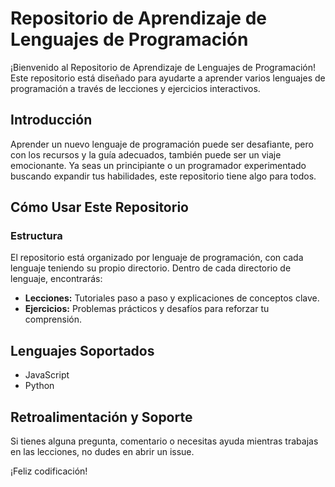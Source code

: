 # Repositorio de Aprendizaje de Lenguajes de Programación

¡Bienvenido al Repositorio de Aprendizaje de Lenguajes de Programación! Este repositorio está diseñado para ayudarte a aprender varios lenguajes de programación a través de lecciones y ejercicios interactivos.

## Introducción

Aprender un nuevo lenguaje de programación puede ser desafiante, pero con los recursos y la guía adecuados, también puede ser un viaje emocionante. Ya seas un principiante o un programador experimentado buscando expandir tus habilidades, este repositorio tiene algo para todos.

## Cómo Usar Este Repositorio

### Estructura

El repositorio está organizado por lenguaje de programación, con cada lenguaje teniendo su propio directorio. Dentro de cada directorio de lenguaje, encontrarás:

- **Lecciones:** Tutoriales paso a paso y explicaciones de conceptos clave.
- **Ejercicios:** Problemas prácticos y desafíos para reforzar tu comprensión.

## Lenguajes Soportados

- JavaScript
- Python

## Retroalimentación y Soporte

Si tienes alguna pregunta, comentario o necesitas ayuda mientras trabajas en las lecciones, no dudes en abrir un issue.

¡Feliz codificación!